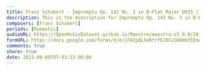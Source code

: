 ```yaml
---
title: Franz Schubert - Impromptu Op. 142 No. 3 in B-Flat Major D935 (10)
description: This is the description for Impromptu Op. 142 No. 3 in B-Flat Major D935 by Franz Schubert
composers: [Franz Schubert]
periods: [Romantic]
audioURL: https://OpenMusicDataset.github.io/Maestro/maestro-v3.0.0/2011/MIDI-Unprocessed_22_R2_2011_MID--AUDIO_R2-D5_08_Track08_wav.midi
formURL: https://docs.google.com/forms/d/e/1FAIpQLSeRtrfEJ0CuSbO0bdIEme4uEWor7sC7AFP7nWb5moSVN-vi2g/viewform
comments: true
share: true
date: 2021-08-08T07:43:13-06:00
---
```

